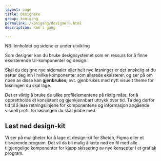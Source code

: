 ```yaml
---
layout: page
title: Designere
group: komigang
permalink: /komigang/designere.html
description: Kom i gang

---
```


<div id="alert-no-arrow" class="a-message a-message-error a-message--arrow-off a-message--fullwidth mb-2 a-py-minus-1">
  NB: Innholdet og sidene er under utvikling
</div>

<p class="a-leadText a-fontBold">Som designer kan du bruke designsystemet som en ressurs for å finne eksisterende UI-komponenter og design. </p>

Skal du designe nye sidemaler eller helt nye løsninger er det ønskelig at du setter deg inn i hvilke komponenter som allerede eksisterer, og ser på om noen av disse kan <b>gjenbrukes</b>, evt. gjenbrukes med nytt visuelt theme for løsningen du skal lage.

Det er viktig å bruke de ulike profilelementene på riktig måte, for å opprettholde et konsistent og gjenkjennbart uttrykk over tid. Ta deg derfor tid til å lese retningslinjene for komponentene og informasjon angående visuell profil for løsningen du skal jobbe med.

## Last ned design-kit

Vi ser på muligheter for å lage et design-kit for Sketch, Figma eller et tilsvarende program. Det vil da bli mulig å laste ned en fil med alle tilgjengelige komponenter for kjapp skissering av nye konsepter i et grafisk program.
